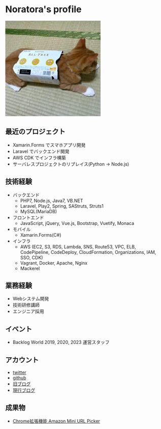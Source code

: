 <link rel="stylesheet" href="https://use.fontawesome.com/releases/v5.1.0/css/all.css" integrity="sha384-lKuwvrZot6UHsBSfcMvOkWwlCMgc0TaWr+30HWe3a4ltaBwTZhyTEggF5tJv8tbt" crossorigin="anonymous">

# Noratora's profile

![icon](./img/icon.png "icon")

## 最近のプロジェクト
- Xamarin.Forms でスマホアプリ開発
- Laravel でバックエンド開発
- AWS CDK でインフラ構築
- サーバレスプロジェクトのリプレイス(Python -> Node.js)

## 技術経験
* バックエンド
    * PHP7, Node.js, Java7, VB.NET
    * Laravel, Play2, Spring, SAStruts, Struts1
    * MySQL(MariaDB)
* フロントエンド
    * JavaScript, jQuery, Vue.js, Bootstrap, Vuetify, Monaca
* モバイル
    * Xamarin.Forms(C#)
* インフラ
    * AWS (EC2, S3, RDS, Lambda, SNS, Route53, VPC, ELB, CodePipeline, CodeDeploy, CloudFormation, Organizations, IAM, SSO, CDK)
    * Vagrant, Docker, Apache, Nginx
    * Mackerel

## 業務経験
* Webシステム開発
* 技術研修講師
* エンジニア採用

## イベント
* Backlog World 2019, 2020, 2023 運営スタッフ

## アカウント
* <i class="fab fa-twitter"></i> [twitter](https://twitter.com/noratorakun)
* <i class="fab fa-github"></i> [github](https://github.com/noratora)
* [旧ブログ](http://noratora.hatenablog.com/)
* [現行ブログ](https://blog.noratora.com/)

## 成果物
* [Chrome拡張機能 Amazon Mini URL Picker](https://chrome.google.com/webstore/detail/amazon-mini-url-picker/nfbbakbabdbeefkjhboaghniaipencjc)
